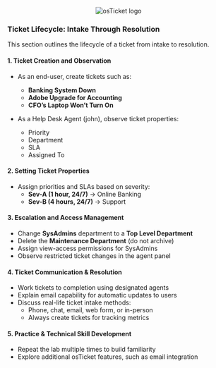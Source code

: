 <p align="center">
<img src="https://i.imgur.com/Clzj7Xs.png" alt="osTicket logo"/>
</p>

### Ticket Lifecycle: Intake Through Resolution
This section outlines the lifecycle of a ticket from intake to resolution.

#### 1. **Ticket Creation and Observation**
- As an end-user, create tickets such as:
  - **Banking System Down**
  - **Adobe Upgrade for Accounting**
  - **CFO’s Laptop Won’t Turn On**

- As a Help Desk Agent (john), observe ticket properties:
  - Priority
  - Department
  - SLA
  - Assigned To

#### 2. **Setting Ticket Properties**
- Assign priorities and SLAs based on severity:
  - **Sev-A (1 hour, 24/7)** → Online Banking
  - **Sev-B (4 hours, 24/7)** → Support

#### 3. **Escalation and Access Management**
- Change **SysAdmins** department to a **Top Level Department**
- Delete the **Maintenance Department** (do not archive)
- Assign view-access permissions for SysAdmins
- Observe restricted ticket changes in the agent panel

#### 4. **Ticket Communication & Resolution**
- Work tickets to completion using designated agents
- Explain email capability for automatic updates to users
- Discuss real-life ticket intake methods:
  - Phone, chat, email, web form, or in-person
  - Always create tickets for tracking metrics

#### 5. **Practice & Technical Skill Development**
- Repeat the lab multiple times to build familiarity
- Explore additional osTicket features, such as email integration
